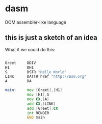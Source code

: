 # dasm

DOM assembler-like language

## this is just a sketch of an idea

What if we could do this:

```asm

Greet     DDIV 
H1        DH1
S         DSTR "Hello World"
LINK      DATTR href "http://asm.org"
A         DA

main:     mov [Greet],[H1]
          mov [H1],S
          mov CX,[A]
          add CX,[LINK]
          add [Greet],CX
          int RENDER
          END main
          
```

